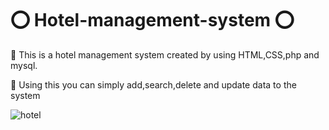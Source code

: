 # ⭕ Hotel-management-system ⭕

📌 This is a hotel management system created by using HTML,CSS,php and mysql.

📌 Using this you can simply add,search,delete and update data to the system

![hotel](https://github.com/Sachintha-Samarathunga/Hotel-management-system/assets/98406068/c85c2b94-64c7-4a3a-85b4-07945adaa2c9)
